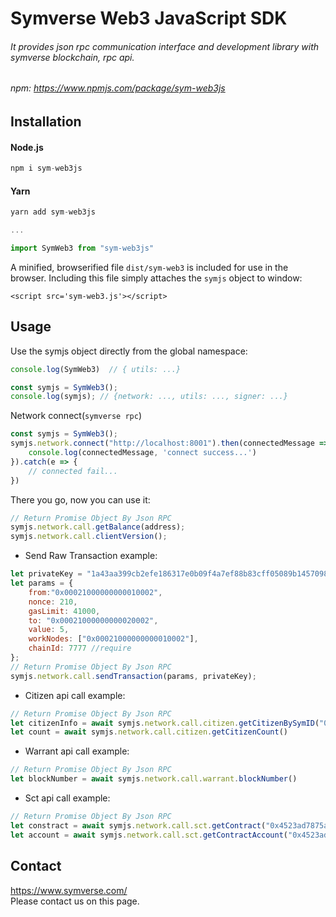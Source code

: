 # Symverse Web3 JavaScript SDK
###### It provides json rpc communication interface and development library with symverse blockchain, rpc api.
###### npm: https://www.npmjs.com/package/sym-web3js

## Installation
#### Node.js
```javascript
npm i sym-web3js
```

#### Yarn
```javascript
yarn add sym-web3js

...

import SymWeb3 from "sym-web3js"
```

A minified, browserified file `dist/sym-web3` is included for use in the browser. Including this file simply attaches the `symjs` object to window:
```$xslt
<script src='sym-web3.js'></script>
```

## Usage
Use the symjs object directly from the global namespace:
```javascript
console.log(SymWeb3)  // { utils: ...} 

const symjs = SymWeb3();
console.log(symjs); // {network: ..., utils: ..., signer: ...} 
````
Network connect(`symverse rpc`)
```javascript
const symjs = SymWeb3();
symjs.network.connect("http://localhost:8001").then(connectedMessage => {
    console.log(connectedMessage, 'connect success...')
}).catch(e => {
    // connected fail...
})
```

There you go, now you can use it:
```javascript
// Return Promise Object By Json RPC   
symjs.network.call.getBalance(address); 
symjs.network.call.clientVersion();
```

-  Send Raw Transaction example:

```javascript
let privateKey = "1a43aa399cb2efe186317e0b09f4a7ef88b83cff05089b145709881bf4db3a20"
let params = {
    from:"0x00021000000000010002",
    nonce: 210,
    gasLimit: 41000,
    to: "0x00021000000000020002",
    value: 5,
    workNodes: ["0x00021000000000010002"],
    chainId: 7777 //require
};
// Return Promise Object By Json RPC   
symjs.network.call.sendTransaction(params, privateKey);
```


-  Citizen api call example: 

```javascript
// Return Promise Object By Json RPC   
let citizenInfo = await symjs.network.call.citizen.getCitizenBySymID("0x00021000000000010002")
let count = await symjs.network.call.citizen.getCitizenCount()
```

-  Warrant api call example: 

```javascript
// Return Promise Object By Json RPC   
let blockNumber = await symjs.network.call.warrant.blockNumber()
```

-  Sct api call example: 

```javascript
// Return Promise Object By Json RPC   
let constract = await symjs.network.call.sct.getContract("0x4523ad7875a9c41e9629")
let account = await symjs.network.call.sct.getContractAccount("0x4523ad7875a9c41e9629", "0x00021000000000010002")
```


## Contact
<https://www.symverse.com/><br> Please contact us on this page.
